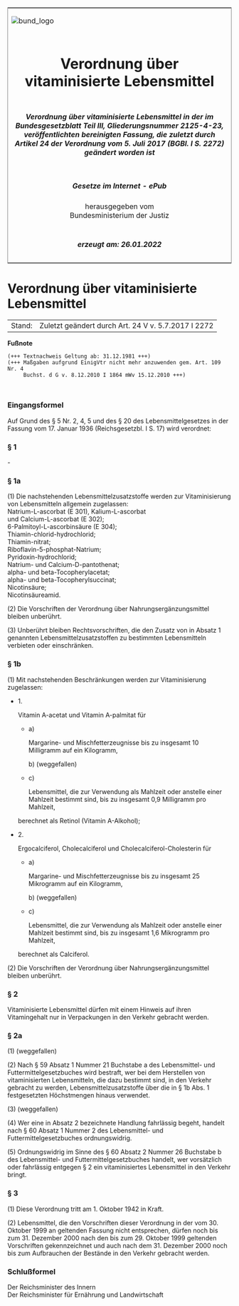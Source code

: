 <span id="DECKBLATT.html"></span>

<table border="0" frame="border" width="100%">

<tr valign="top">

<td align="left">

![bund\_logo](BfJ_2021_Web_de_de.gif)

</td>

<td align="right">

 

</td>

</tr>

<tr align="center" valign="middle">

<td colspan="2">

# Verordnung über vitaminisierte Lebensmittel

</td>

</tr>

<tr align="center" valign="middle">

<td colspan="2">

##### Verordnung über vitaminisierte Lebensmittel in der im Bundesgesetzblatt Teil III, Gliederungsnummer 2125-4-23, veröffentlichten bereinigten Fassung, die zuletzt durch Artikel 24 der Verordnung vom 5. Juli 2017 (BGBl. I S. 2272) geändert worden ist

</td>

</tr>

<tr align="center" valign="middle">

<td colspan="2">

  
  

##### Gesetze im Internet - ePub  
  
herausgegeben vom  
Bundesministerium der Justiz

</td>

</tr>

<tr align="center" valign="bottom">

<td colspan="2">

  
  

##### erzeugt am: 26.01.2022

</td>

</tr>

</table>

<span id="BJNR005380942.html"></span>

# Verordnung über vitaminisierte Lebensmittel

<div>

<div class="jnhtml">

|        |                                                     |
| ------ | --------------------------------------------------- |
| Stand: | Zuletzt geändert durch Art. 24 V v. 5.7.2017 I 2272 |

</div>

</div>

<div>

  
**Fußnote**

<div class="jnhtml">

<div>

<div class="jurAbsatz">

  

``` 
(+++ Textnachweis Geltung ab: 31.12.1981 +++)
(+++ Maßgaben aufgrund EinigVtr nicht mehr anzuwenden gem. Art. 109 Nr. 4 
     Buchst. d G v. 8.12.2010 I 1864 mWv 15.12.2010 +++)

 
```

</div>

</div>

</div>

</div>

<span id="BJNR005380942BJNE000100319.html"></span>

### Eingangsformel  

<div>

<div class="jnhtml">

<div>

<div class="jurAbsatz">

Auf Grund des § 5 Nr. 2, 4, 5 und des § 20 des Lebensmittelgesetzes in
der Fassung vom 17. Januar 1936 (Reichsgesetzbl. I S. 17) wird
verordnet:

</div>

</div>

</div>

</div>

<span id="BJNR005380942BJNE000201306.html"></span>

### § 1  

<div>

<div class="jnhtml">

<div>

<div class="jurAbsatz">

\-

</div>

</div>

</div>

</div>

<span id="BJNR005380942BJNE000303116.html"></span>

### § 1a  

<div>

<div class="jnhtml">

<div>

<div class="jurAbsatz">

(1) Die nachstehenden Lebensmittelzusatzstoffe werden zur
Vitaminisierung von Lebensmitteln allgemein zugelassen:  
Natrium-L-ascorbat (E 301), Kalium-L-ascorbat  
und Calcium-L-ascorbat (E 302);  
6-Palmitoyl-L-ascorbinsäure (E 304);  
Thiamin-chlorid-hydrochlorid;  
Thiamin-nitrat;  
Riboflavin-5-phosphat-Natrium;  
Pyridoxin-hydrochlorid;  
Natrium- und Calcium-D-pantothenat;  
alpha- und beta-Tocopherylacetat;  
alpha- und beta-Tocopherylsuccinat;  
Nicotinsäure;  
Nicotinsäureamid.

</div>

<div class="jurAbsatz">

(2) Die Vorschriften der Verordnung über Nahrungsergänzungsmittel
bleiben unberührt.

</div>

<div class="jurAbsatz">

(3) Unberührt bleiben Rechtsvorschriften, die den Zusatz von in Absatz 1
genannten Lebensmittelzusatzstoffen zu bestimmten Lebensmitteln
verbieten oder einschränken.

</div>

</div>

</div>

</div>

<span id="BJNR005380942BJNE000405116.html"></span>

### § 1b  

<div>

<div class="jnhtml">

<div>

<div class="jurAbsatz">

(1) Mit nachstehenden Beschränkungen werden zur Vitaminisierung
zugelassen:

  - 1\.
    
    <div style="">
    
    Vitamin A-acetat und Vitamin A-palmitat für
    
      - a)
        
        <div style="">
        
        Margarine- und Mischfetterzeugnisse bis zu insgesamt 10
        Milligramm auf ein Kilogramm,
        
        </div>
        
        <div style="">
        
        b) (weggefallen)
        
        </div>
    
      - c)
        
        <div style="">
        
        Lebensmittel, die zur Verwendung als Mahlzeit oder anstelle
        einer Mahlzeit bestimmt sind, bis zu insgesamt 0,9 Milligramm
        pro Mahlzeit,
        
        </div>
    
    </div>
    
    <div style="">
    
    berechnet als Retinol (Vitamin A-Alkohol);
    
    </div>

  - 2\.
    
    <div style="">
    
    Ergocalciferol, Cholecalciferol und Cholecalciferol-Cholesterin für
    
      - a)
        
        <div style="">
        
        Margarine- und Mischfetterzeugnisse bis zu insgesamt 25
        Mikrogramm auf ein Kilogramm,
        
        </div>
        
        <div style="">
        
        b) (weggefallen)
        
        </div>
    
      - c)
        
        <div style="">
        
        Lebensmittel, die zur Verwendung als Mahlzeit oder anstelle
        einer Mahlzeit bestimmt sind, bis zu insgesamt 1,6 Mikrogramm
        pro Mahlzeit,
        
        </div>
    
    </div>
    
    <div style="">
    
    berechnet als Calciferol.
    
    </div>

</div>

<div class="jurAbsatz">

(2) Die Vorschriften der Verordnung über Nahrungsergänzungsmittel
bleiben unberührt.

</div>

</div>

</div>

</div>

<span id="BJNR005380942BJNE000504116.html"></span>

### § 2  

<div>

<div class="jnhtml">

<div>

<div class="jurAbsatz">

Vitaminisierte Lebensmittel dürfen mit einem Hinweis auf ihren
Vitamingehalt nur in Verpackungen in den Verkehr gebracht werden.

</div>

</div>

</div>

</div>

<span id="BJNR005380942BJNE000605116.html"></span>

### § 2a  

<div>

<div class="jnhtml">

<div>

<div class="jurAbsatz">

(1) (weggefallen)

</div>

<div class="jurAbsatz">

(2) Nach § 59 Absatz 1 Nummer 21 Buchstabe a des Lebensmittel- und
Futtermittelgesetzbuches wird bestraft, wer bei dem Herstellen von
vitaminisierten Lebensmitteln, die dazu bestimmt sind, in den Verkehr
gebracht zu werden, Lebensmittelzusatzstoffe über die in § 1b Abs. 1
festgesetzten Höchstmengen hinaus verwendet.

</div>

<div class="jurAbsatz">

(3) (weggefallen)

</div>

<div class="jurAbsatz">

(4) Wer eine in Absatz 2 bezeichnete Handlung fahrlässig begeht, handelt
nach § 60 Absatz 1 Nummer 2 des Lebensmittel- und
Futtermittelgesetzbuches ordnungswidrig.

</div>

<div class="jurAbsatz">

(5) Ordnungswidrig im Sinne des § 60 Absatz 2 Nummer 26 Buchstabe b des
Lebensmittel- und Futtermittelgesetzbuches handelt, wer vorsätzlich oder
fahrlässig entgegen § 2 ein vitaminisiertes Lebensmittel in den Verkehr
bringt.

</div>

</div>

</div>

</div>

<span id="BJNR005380942BJNE000701320.html"></span>

### § 3  

<div>

<div class="jnhtml">

<div>

<div class="jurAbsatz">

(1) Diese Verordnung tritt am 1. Oktober 1942 in Kraft.

</div>

<div class="jurAbsatz">

(2) Lebensmittel, die den Vorschriften dieser Verordnung in der vom 30.
Oktober 1999 an geltenden Fassung nicht entsprechen, dürfen noch bis zum
31. Dezember 2000 nach den bis zum 29. Oktober 1999 geltenden
Vorschriften gekennzeichnet und auch nach dem 31. Dezember 2000 noch bis
zum Aufbrauchen der Bestände in den Verkehr gebracht werden.

</div>

</div>

</div>

</div>

<span id="BJNR005380942BJNE000800319.html"></span>

### Schlußformel  

<div>

<div class="jnhtml">

<div>

<div class="jurAbsatz">

<span class="SP">Der Reichsminister des Innern</span>  
<span class="SP">Der Reichsminister für Ernährung und
Landwirtschaft</span>

</div>

</div>

</div>

</div>
